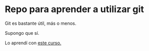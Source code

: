 # Repo para aprender a utilizar git

Git es bastante útil, más o menos.

Supongo que sí.

Lo aprendí con [este curso.](https://www.youtube.com/watch?v=HiXLkL42tMU&ab_channel=Fazt)